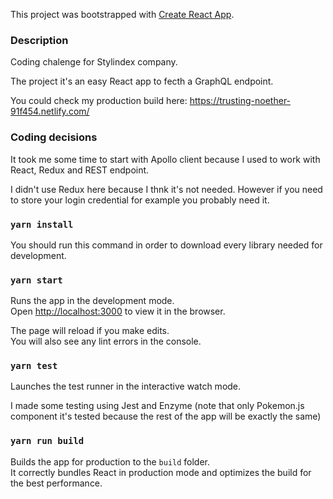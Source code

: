 This project was bootstrapped with [Create React App](https://github.com/facebook/create-react-app).

### Description
Coding chalenge for Stylindex company.

The project it's an easy React app to fecth a GraphQL endpoint.

You could check my production build here: https://trusting-noether-91f454.netlify.com/

### Coding decisions
It took me some time to start with Apollo client because I used to work with React, Redux and REST endpoint.

I didn't use Redux here because I thnk it's not needed. However if you need to store your login credential for example you probably need it.


### `yarn install`
You should run this command in order to download every library needed for development.

### `yarn start`

Runs the app in the development mode.<br>
Open [http://localhost:3000](http://localhost:3000) to view it in the browser.

The page will reload if you make edits.<br>
You will also see any lint errors in the console.

### `yarn test`

Launches the test runner in the interactive watch mode.<br>

I made some testing using Jest and Enzyme (note that only Pokemon.js component it's tested because the rest of the app will be exactly the same)

### `yarn run build`

Builds the app for production to the `build` folder.<br>
It correctly bundles React in production mode and optimizes the build for the best performance.
